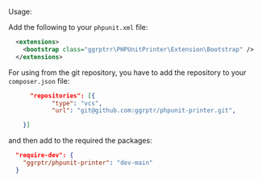 Usage:

Add the following to your `phpunit.xml` file:

```xml
  <extensions>
    <bootstrap class="ggrptrr\PHPUnitPrinter\Extension\Bootstrap" />
  </extensions>
```

For using from the git repository, you have to add the repository to your `composer.json` file:

```json
      "repositories": [{
            "type": "vcs",
            "url": "git@github.com:ggrptr/phpunit-printer.git",

    }]
```

and then add to the required the packages:

```json 
  "require-dev": {
    "ggrptr/phpunit-printer": "dev-main"
  }
```

